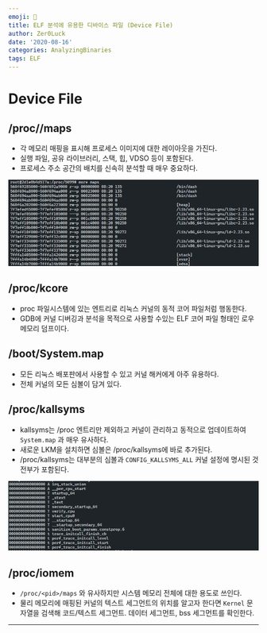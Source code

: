 ```yaml
---
emoji: 💋
title: ELF 분석에 유용한 디바이스 파일 (Device File)
author: Zer0Luck
date: '2020-08-16'
categories: AnalyzingBinaries
tags: ELF
---
```

# Device File

## /proc/<pid>/maps

- 각 메모리 매핑을 표시해 프로세스 이미지에 대한 레이아웃을 가진다.
- 실행 파일, 공유 라이브러리, 스택, 힙, VDSO 등이 포함된다.
- 프로세스 주소 공간의 배치를 신속히 분석할 때 매우 중요하다.

![./0.png](./0.png)

## /proc/kcore

- proc 파일시스템에 있는 엔트리로 리눅스 커널의 동적 코어 파일처럼 행동한다.
- GDB에 커널 디버깅과 분석을 목적으로 사용할 수있는 ELF 코어 파일 형태인 로우 메모리 덤프이다.

## /boot/System.map

- 모든 리눅스 배포판에서 사용할 수 있고 커널 해커에게 아주 유용하다.
- 전체 커널의 모든 심볼이 담겨 있다.

## /proc/kallsyms

- kallsyms는 /proc 엔트리만 제외하고 커널이 관리하고 동적으로 업데이트하여 `System.map` 과 매우 유사하다.
- 새로운 LKM을 설치하면 심볼은 /proc/kallsyms에 바로 추가된다.
- /proc/kallsyms는 대부분의 심볼과 `CONFIG_KALLSYMS_ALL` 커널 설정에 명시된 것 전부가 포함된다.

![./1.png](./1.png)

## /proc/iomem

- `/proc/<pid>/maps` 와 유사하지만 시스템 메모리 전체에 대한 용도로 쓰인다.
- 물리 메모리에 매핑된 커널의 텍스트 세그먼트의 위치를 알고자 한다면 `Kernel` 문자열을 검색해 코드/텍스트 세그먼트. 데이터 세그먼트, bss 세그먼트를 확인한다.

---

``` toc
```